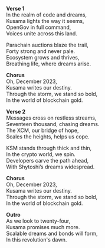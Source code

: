 **Verse 1**\
In the realm of code and dreams,\
Kusama lights the way it seems,\
OpenGov in full command,\
Voices unite across this land.

Parachain auctions blaze the trail,\
Forty strong and never pale.\
Ecosystem grows and thrives,\
Breathing life, where dreams arise.

**Chorus**\
Oh, December 2023,\
Kusama writes our destiny.\
Through the storm, we stand so bold,\
In the world of blockchain gold.

**Verse 2**\
Messages cross on restless streams,\
Seventeen thousand, chasing dreams.\
The XCM, our bridge of hope,\
Scales the heights, helps us cope.

KSM stands through thick and thin,\
In the crypto world, we spin.\
Developers carve the path ahead,\
With Shytoshi’s dreams widespread.

**Chorus**\
Oh, December 2023,\
Kusama writes our destiny.\
Through the storm, we stand so bold,\
In the world of blockchain gold.

**Outro**\
As we look to twenty-four,\
Kusama promises much more.\
Scalable dreams and bonds will form,\
In this revolution's dawn.
